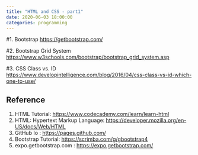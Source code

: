 ```yaml
---
title: "HTML and CSS - part1"
date: 2020-06-03 18:00:00
categories: programming
---
```


#1. Bootstrap
https://getbootstrap.com/

#2. Bootstrap Grid System
https://www.w3schools.com/bootstrap/bootstrap_grid_system.asp

#3. CSS Class vs. ID
https://www.developintelligence.com/blog/2016/04/css-class-vs-id-which-one-to-use/

## Reference
1. HTML Tutorial: https://www.codecademy.com/learn/learn-html
2. HTML: Hypertext Markup Language: https://developer.mozilla.org/en-US/docs/Web/HTML
3. GitHub Io : https://pages.github.com/
4. Bootstrap Tutorial: https://scrimba.com/g/gbootstrap4
5. expo.getbootstrap.com : https://expo.getbootstrap.com/
